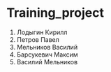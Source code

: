 # Training_project

1. Лодыгин Кирилл
2. Петров Павел
3. Мельников Василий
4. Барсукевич Максим
5. Василий Мельников

